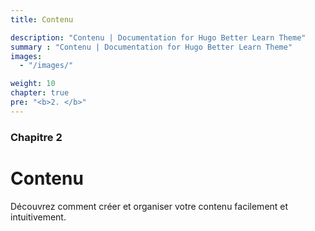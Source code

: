 ```yaml
---
title: Contenu

description: "Contenu | Documentation for Hugo Better Learn Theme"
summary : "Contenu | Documentation for Hugo Better Learn Theme"
images: 
  - "/images/"

weight: 10
chapter: true
pre: "<b>2. </b>"
---
```


### Chapitre 2

# Contenu

Découvrez comment créer et organiser votre contenu facilement et intuitivement.
